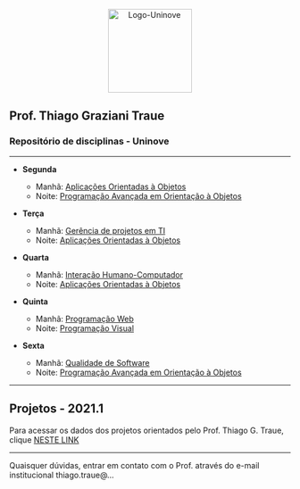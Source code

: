 <p align="center">
  <img src="http://traue.com.br/imgs/logo_uninove.png" alt="Logo-Uninove" width="150px"/>
  <br>
</p>

## Prof. Thiago Graziani Traue
###  Repositório de disciplinas - Uninove

---


* **Segunda**
  * Manhã: [Aplicações Orientadas à Objetos](https://github.com/traue/2021-1_segunda_manha)
  * Noite: [Programação Avançada em Orientação à Objetos](https://github.com/traue/2021-1_segunda_noite)


* **Terça**
  * Manhã: [Gerência de projetos em TI](https://github.com/traue/Uninove-2021-1/wiki/2021.1---Ger%C3%AAncia-de-projetos-em-TI)
  * Noite: [Aplicações Orientadas à Objetos](https://github.com/traue/2021-1_terca_noite)


* **Quarta**
  * Manhã: [Interação Humano-Computador](https://github.com/traue/Uninove-2021-1/wiki/2021.1-Intera%C3%A7%C3%A3o-Humano-Computado)
  * Noite: [Aplicações Orientadas à Objetos](https://github.com/traue/2021-1_quarta_noite)


* **Quinta**
  * Manhã: [Programação Web](https://github.com/traue/2021-1_quinta_manha)
  * Noite: [Programação Visual](https://github.com/traue/2021-1_quinta_noite)


* **Sexta**
	* Manhã: [Qualidade de Software](https://github.com/traue/Uninove-2021-1/wiki/2021.1-Qualidade-de-Software)
  * Noite: [Programação Avançada em Orientação à Objetos](https://github.com/traue/2021-1_sexta_noite)


----

## Projetos - 2021.1


Para acessar os dados dos projetos orientados pelo Prof. Thiago G. Traue, clique [NESTE LINK](https://github.com/traue/Uninove-2021-1/wiki/2021.1-Projetos)


-----

Quaisquer dúvidas, entrar em contato com o Prof. através do e-mail institucional thiago.traue@...
